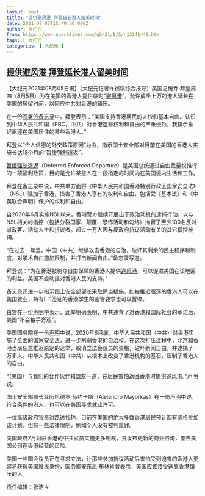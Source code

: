 ```yaml
---
layout: post
title: "提供避风港 拜登延长港人留美时间"
date: 2021-08-05T15:49:50.000Z
author: 大纪元
from: https://www.epochtimes.com/gb/21/8/5/n13141449.htm
tags: [ 大纪元 ]
categories: [ 大纪元 ]
---
```

<!--1628178590000-->
[提供避风港 拜登延长港人留美时间](https://www.epochtimes.com/gb/21/8/5/n13141449.htm)
------

<div>
<p>【大纪元2021年08月05日讯】（大纪元记者许祯祺综合报导）美国总统乔‧拜登周四（8月5日）为在美国的香港人提供临时“<a href="https://www.epochtimes.com/gb/tag/%E9%81%BF%E9%A3%8E%E6%B8%AF.html">避风港</a>”，允许成千上万的港人延长在美国的居留时间，以回应中共对香港的镇压。</p><p>在一份<a href="https://www.whitehouse.gov/briefing-room/statements-releases/2021/08/05/memorandum-on-the-deferred-enforced-departure-for-certain-hong-kong-residents/">签署的备忘录</a>中，拜登表示：“美国支持香港居民的人权和基本自由。认识到中华人民共和国（PRC，中共）对香港这些权利和自由的严重侵蚀，我指示推迟驱逐在美国居住的某些香港人。”</p><p>拜登以“令人信服的外交政策原因”为由，指示国土安全部对目前在美国的香港人实施长达18个月的“<a href="https://www.epochtimes.com/gb/tag/%E6%9A%82%E7%BC%93%E5%BC%BA%E5%88%B6%E9%81%A3%E8%BF%94.html">暂缓强制遣返</a>”。</p><p><a href="https://www.epochtimes.com/gb/tag/%E6%9A%82%E7%BC%93%E5%BC%BA%E5%88%B6%E9%81%A3%E8%BF%94.html">暂缓强制遣返</a>（Deferred Enforced Departure）是美国总统通过自由裁量权推行的一项福利政策，目的是允许某些人在一段指定的时间内在美国境内生活和工作。</p><p>拜登在备忘录中说，中共单方面将《中华人民共和国香港特别行政区国家安全法》（NSL）强加于香港，损害了香港人享有的权利和自由，包括受《基本法》和《中英联合声明》保护的权利和自由。</p><p>自2020年6月实施NSL以来，香港警方继续开展出于政治动机的逮捕行动，以与NSL相关的指控（包括分裂国家、颠覆、恐怖活动和勾结）拘留了至少100名反对派政客、活动人士和抗议者。超过一万人因与反政府抗议活动有关的其它指控被捕。</p><p>“在过去一年里，中国（中共）继续攻击香港的自治，破坏其剩余的民主程序和制度，对学术自由施加限制，并打击新闻自由。”备忘录写道。</p><p>拜登说：“为在香港被剥夺自由保障的香港人提供<a href="https://www.epochtimes.com/gb/tag/%E9%81%BF%E9%A3%8E%E6%B8%AF.html">避风港</a>，可以促进美国在该地区的利益。美国不会动摇对香港人民的支持。”</p><p>备忘录还进一步指示国土安全部部长采取适当措施，如被推迟驱逐的香港人可以在美国就业，持有F-1签证的香港学生的监管要求也可以暂停。</p><p>白宫在一份<a href="https://www.whitehouse.gov/briefing-room/statements-releases/2021/08/05/statement-by-white-house-press-secretary-jen-psaki-on-deferred-enforced-departure-for-certain-hong-kong-residents/">声明</a>中表示，此举明确表明，中共违背了对香港和国际社会的承诺后，美国“不会袖手旁观”。</p><p>美国国务院在一份<a href="https://www.whitehouse.gov/briefing-room/statements-releases/2021/08/05/statement-by-white-house-press-secretary-jen-psaki-on-deferred-enforced-departure-for-certain-hong-kong-residents/">声明</a>中说，2020年6月底，中华人民共和国（中共）对香港实施了全面的国家安全法，进一步削弱香港的自治权。在这次打压过程中，北京和香港当局任意推迟原定的选举，取消立法会议员的资格，破坏新闻自由，并逮捕了一万多人。中华人民共和国（中共）从根本上改变了香港机构的基石，压制了香港人的自由。</p><p>“（美国）与我们的合作伙伴和盟友一道，在居民害怕返回香港时提供避风港。”声明说。</p><p>国土安全部部长亚历杭德罗‧马约卡斯（Alejandro Mayorkas）在一份声明中说，符合条件的港人，也可以在美国寻求就业许可。</p><p>一位高级政府官员对路透社称，目前在美国的绝大多数香港居民预计都有资格参加该计划，但有一些法律限制，例如个人没有被判重罪。</p><p>美国政府7月对驻香港的中共官员实施更多制裁，并发布更新的商业咨询，警告美国公司在香港经营的风险。</p><p>美国一些国会议员正在寻求立法，让那些参加抗议活动后害怕受到迫害的香港人更容易获得美国难民身份，国务卿安东尼‧布林肯曾表示，美国应该接受逃离香港镇压的人。</p><p>责任编辑：张洁 #</p>
</div>
